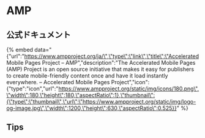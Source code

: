 # AMP

## 公式ドキュメント

{% embed data="{\"url\":\"https://www.ampproject.org/ja/\",\"type\":\"link\",\"title\":\"Accelerated Mobile Pages Project – AMP\",\"description\":\"The Accelerated Mobile Pages \(AMP\) Project is an open source initiative that makes it easy for publishers to create mobile-friendly content once and have it load instantly everywhere. – Accelerated Mobile Pages Project\",\"icon\":{\"type\":\"icon\",\"url\":\"https://www.ampproject.org/static/img/icons/180.png\",\"width\":180,\"height\":180,\"aspectRatio\":1},\"thumbnail\":{\"type\":\"thumbnail\",\"url\":\"https://www.ampproject.org/static/img/logo-og-image.jpg\",\"width\":1200,\"height\":630,\"aspectRatio\":0.525}}" %}

## Tips



